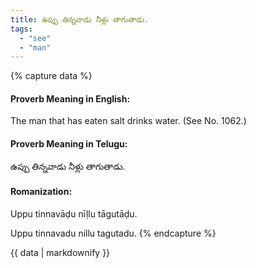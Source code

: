 ```yaml
---
title: ఉప్పు తిన్నవాడు నీళ్లు తాగుతాడు.
tags:
  - "see"
  - "man"
---
```


{% capture data %}
#### Proverb Meaning in English:
The man that has eaten salt drinks water.
(See No. 1062.)

#### Proverb Meaning in Telugu:
ఉప్పు తిన్నవాడు నీళ్లు తాగుతాడు.

#### Romanization:
Uppu tinnavāḍu nīḷlu tāgutāḍu.

Uppu tinnavadu nillu tagutadu.
{% endcapture %}

{{ data | markdownify }}

